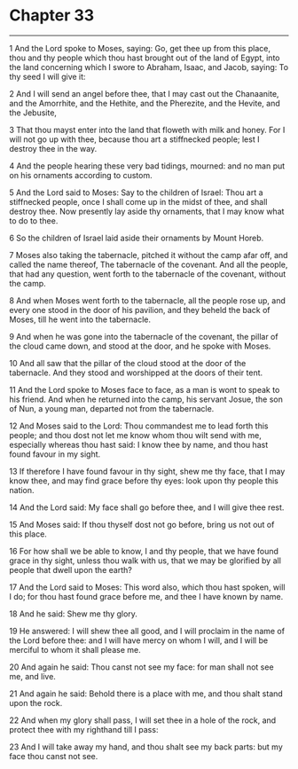 # Chapter 33

***

1 And the Lord spoke to Moses, saying: Go, get thee up from this place, thou and thy people which thou hast brought out of the land of Egypt, into the land concerning which I swore to Abraham, Isaac, and Jacob, saying: To thy seed I will give it:

2 And I will send an angel before thee, that I may cast out the Chanaanite, and the Amorrhite, and the Hethite, and the Pherezite, and the Hevite, and the Jebusite,

3 That thou mayst enter into the land that floweth with milk and honey. For I will not go up with thee, because thou art a stiffnecked people; lest I destroy thee in the way.

4 And the people hearing these very bad tidings, mourned: and no man put on his ornaments according to custom.

5 And the Lord said to Moses: Say to the children of Israel: Thou art a stiffnecked people, once I shall come up in the midst of thee, and shall destroy thee. Now presently lay aside thy ornaments, that I may know what to do to thee.

6 So the children of Israel laid aside their ornaments by Mount Horeb.

7 Moses also taking the tabernacle, pitched it without the camp afar off, and called the name thereof, The tabernacle of the covenant. And all the people, that had any question, went forth to the tabernacle of the covenant, without the camp.

8 And when Moses went forth to the tabernacle, all the people rose up, and every one stood in the door of his pavilion, and they beheld the back of Moses, till he went into the tabernacle.

9 And when he was gone into the tabernacle of the covenant, the pillar of the cloud came down, and stood at the door, and he spoke with Moses.

10 And all saw that the pillar of the cloud stood at the door of the tabernacle. And they stood and worshipped at the doors of their tent.

11 And the Lord spoke to Moses face to face, as a man is wont to speak to his friend. And when he returned into the camp, his servant Josue, the son of Nun, a young man, departed not from the tabernacle.

12 And Moses said to the Lord: Thou commandest me to lead forth this people; and thou dost not let me know whom thou wilt send with me, especially whereas thou hast said: I know thee by name, and thou hast found favour in my sight.

13 If therefore I have found favour in thy sight, shew me thy face, that I may know thee, and may find grace before thy eyes: look upon thy people this nation.

14 And the Lord said: My face shall go before thee, and I will give thee rest.

15 And Moses said: If thou thyself dost not go before, bring us not out of this place.

16 For how shall we be able to know, I and thy people, that we have found grace in thy sight, unless thou walk with us, that we may be glorified by all people that dwell upon the earth?

17 And the Lord said to Moses: This word also, which thou hast spoken, will I do; for thou hast found grace before me, and thee I have known by name.

18 And he said: Shew me thy glory.

19 He answered: I will shew thee all good, and I will proclaim in the name of the Lord before thee: and I will have mercy on whom I will, and I will be merciful to whom it shall please me.

20 And again he said: Thou canst not see my face: for man shall not see me, and live.

21 And again he said: Behold there is a place with me, and thou shalt stand upon the rock.

22 And when my glory shall pass, I will set thee in a hole of the rock, and protect thee with my righthand till I pass:

23 And I will take away my hand, and thou shalt see my back parts: but my face thou canst not see.

